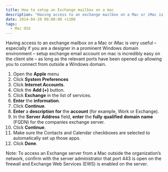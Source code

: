 ```yaml
---
title: How to setup an Exchange mailbox on a mac
description: "Having access to an exchange mailbox on a Mac or iMac is very useful – especially if you are a designer in a prominent Windows domain environment – setu..."
date: 2014-04-20 00:00:00 +1300
tags:
  - Mac OSX
---
```

Having access to an exchange mailbox on a Mac or iMac is very useful – especially if you are a designer in a prominent Windows domain environment – setup exchange email account on mac is incredibly easy on the client site – as long as the relevant ports have been opened up allowing you to connect from outside a Windows domain.

  1. Open the **Apple** menu
  2. Click **System** **Preferences**
  3. Click **Internet Accounts**.
  4. Click the **Add (+)** button.
  5. Click **Exchange** in the list of services.
  6. **Enter** the **information**.
  7. Click **Continue**.
  8. **Enter** a **description** **for** the **account** (for example, Work or Exchange).
  9. In the **Server** **Address** field, **enter** the **fully** **qualified** **domain** **name** (FQDN) for the companies exchange server.
 10. Click **Continue**.
 11. Make sure the Contacts and Calendar checkboxes are selected to automatically set up those apps.
 12. Click **Done**.

Note: To access an Exchange server from a Mac outside the organization’s network, confirm with the server administrator that port 443 is open on the firewall and Exchange Web Services (EWS) is enabled on the server.
